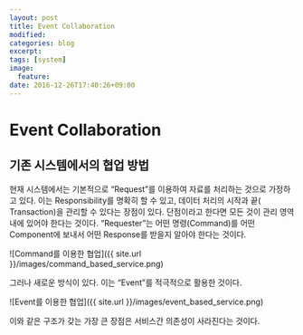 ```yaml
---
layout: post
title: Event Collaboration
modified:
categories: blog
excerpt:
tags: [system]
image:
  feature:
date: 2016-12-26T17:40:26+09:00
---
```


# Event Collaboration

## 기존 시스템에서의 협업 방법

현재 시스템에서는 기본적으로 “Request”를 이용하여 자료를 처리하는 것으로 가정하고 있다.  이는 Responsibility를 명확히 할 수 있고, 데이터 처리의 시작과 끝( Transaction)을 관리할 수 있다는 장점이 있다. 단점이라고 한다면 모든 것이 관리 영역내에 있어야 한다는 것이다. “Requester”는 어떤 명령(Command)를 어떤 Component에 보내서 어떤 Response를 받을지 알아야 한다는 것이다. 

![Command를 이용한 협업]({{ site.url }}/images/command_based_service.png)

그러나 새로운 방식이 있다. 이는 “Event”를 적극적으로 활용한 것이다.

![Event를 이용한 협업]({{ site.url }}/images/event_based_service.png)

이와 같은 구조가 갖는 가장 큰 장점은 서비스간 의존성이 사라진다는 것이다.
